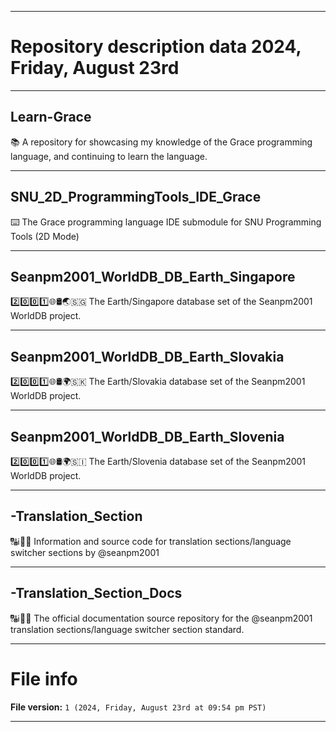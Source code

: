 
***

# Repository description data 2024, Friday, August 23rd

---

## Learn-Grace

📚️ A repository for showcasing my knowledge of the Grace programming language, and continuing to learn the language. 

---

## SNU_2D_ProgrammingTools_IDE_Grace

⌨️ The Grace programming language IDE submodule for SNU Programming Tools (2D Mode)

---

## Seanpm2001_WorldDB_DB_Earth_Singapore

2️⃣️0️⃣️0️⃣️1️⃣️🌐️🛢️🌏️🇸🇬️ The Earth/Singapore database set of the Seanpm2001 WorldDB project.

---

## Seanpm2001_WorldDB_DB_Earth_Slovakia

2️⃣️0️⃣️0️⃣️1️⃣️🌐️🛢️🌍️🇸🇰️ The Earth/Slovakia database set of the Seanpm2001 WorldDB project.

---

## Seanpm2001_WorldDB_DB_Earth_Slovenia

2️⃣️0️⃣️0️⃣️1️⃣️🌐️🛢️🌍️🇸🇮️ The Earth/Slovenia database set of the Seanpm2001 WorldDB project.

---

## -Translation_Section

🔠️ℹ️🔖️💾️ Information and source code for translation sections/language switcher sections by @seanpm2001

---

## -Translation_Section_Docs

🔠️ℹ️🔖️📖️ The official documentation source repository for the @seanpm2001 translation sections/language switcher section standard.

***

# File info

**File version:** `1 (2024, Friday, August 23rd at 09:54 pm PST)`

***

